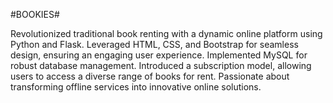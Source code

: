 #BOOKIES#

Revolutionized traditional book renting with a dynamic online platform using Python and Flask. 
Leveraged HTML, CSS, and Bootstrap for seamless design, ensuring an engaging user experience. 
Implemented MySQL for robust database management. 
Introduced a subscription model, allowing users to access a diverse range of books for rent. 
Passionate about transforming offline services into innovative online solutions.
